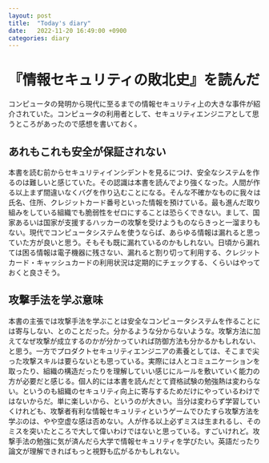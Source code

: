 ```yaml
---
layout: post
title:  "Today's diary"
date:   2022-11-20 16:49:00 +0900
categories: diary
---
```


# 『情報セキュリティの敗北史』を読んだ
コンピュータの発明から現代に至るまでの情報セキュリティ上の大きな事件が紹介されていた。コンピュータの利用者として、セキュリティエンジニアとして思うところがあったので感想を書いておく。

## あれもこれも安全が保証されない
本書を読む前からセキュリティインシデントを見るにつけ、安全なシステムを作るのは難しいと感じていた。その認識は本書を読んでより強くなった。人間が作る以上まず間違いなくバグを作り込むことになる。そんな不確かなものに我々は氏名、住所、クレジットカード番号といった情報を預けている。最も進んだ取り組みをしている組織でも脆弱性をゼロにすることは恐らくできない。まして、国家あるいは国家が支援するハッカーの攻撃を受けようものならきっと一溜まりもない。現代でコンピュータシステムを使うならば、あらゆる情報は漏れると思っていた方が良いと思う。そもそも既に漏れているのかもしれない。日頃から漏れては困る情報は電子機器に残さない、漏れると割り切って利用する、クレジットカード・キャッシュカードの利用状況は定期的にチェックする、くらいはやっておくと良さそう。

## 攻撃手法を学ぶ意味
本書の主張では攻撃手法を学ぶことは安全なコンピュータシステムを作ることには寄与しない、とのことだった。分かるような分からないような。攻撃方法に加えてなぜ攻撃が成立するのかが分かっていれば防御方法も分かるかもしれない、と思う。一方でプロダクトセキュリティエンジニアの素養としては、そこまで尖った攻撃スキルは要らないとも思っている。実際には人とコミュニケーションを取ったり、組織の構造だったりを理解していい感じにルールを敷いていく能力の方が必要だと感じる。個人的には本書を読んだとて資格試験の勉強熱は変わらない。というのも組織のセキュリティ向上に寄与するためだけにやっているわけではないからだ。単に楽しいから、というのが大きい。当分は変わらず学習していくけれども、攻撃者有利な情報セキュリティというゲームでひたすら攻撃方法を学ぶのは、やや空虚な感は否めない。人が作る以上必ずミスは生まれるし、そのミスを突いたところで大して偉いわけではないと思っている。すごいけれど。攻撃手法の勉強に気が済んだら大学で情報セキュリティを学びたい。英語だったり論文が理解できればもっと視野も広がるかもしれない。

